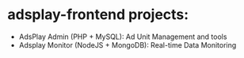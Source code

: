 # adsplay-frontend projects:
* AdsPlay Admin (PHP + MySQL): Ad Unit Management and tools
* Adsplay Monitor (NodeJS + MongoDB): Real-time Data Monitoring
